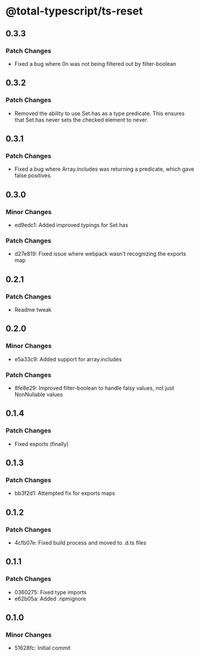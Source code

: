 # @total-typescript/ts-reset

## 0.3.3

### Patch Changes

- Fixed a bug where 0n was not being filtered out by filter-boolean

## 0.3.2

### Patch Changes

- Removed the ability to use Set.has as a type predicate. This ensures that Set.has never sets the checked element to never.

## 0.3.1

### Patch Changes

- Fixed a bug where Array.includes was returning a predicate, which gave false positives.

## 0.3.0

### Minor Changes

- ed9edc1: Added improved typings for Set.has

### Patch Changes

- d27e819: Fixed issue where webpack wasn't recognizing the exports map

## 0.2.1

### Patch Changes

- Readme tweak

## 0.2.0

### Minor Changes

- e5a33c9: Added support for array.includes

### Patch Changes

- 8fe8e29: Improved filter-boolean to handle falsy values, not just NonNullable values

## 0.1.4

### Patch Changes

- Fixed exports (finally)

## 0.1.3

### Patch Changes

- bb3f2d1: Attempted fix for exports maps

## 0.1.2

### Patch Changes

- 4cfb07e: Fixed build process and moved to .d.ts files

## 0.1.1

### Patch Changes

- 0360275: Fixed type imports
- e62b05a: Added .npmignore

## 0.1.0

### Minor Changes

- 51628fc: Initial commit

